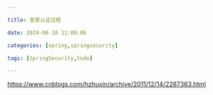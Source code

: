 ```yaml
---

title: 登录认证过程

date: 2019-06-10 11:09:06

categories: [spring,springsecurity]

tags: [SpringSecurity,todo]

---
```






<!--more-->

https://www.cnblogs.com/hzhuxin/archive/2011/12/14/2287363.html